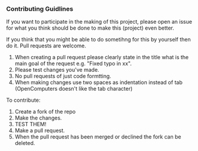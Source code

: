 ### Contributing Guidlines

If you want to participate in the making of this project, please open an issue for what you think should be done to make this (project) even better.

If you think that you might be able to do sometihng for this by yourself then do it. Pull requests are welcome. 

1. When creating a pull request please clearly state in the title what is the main goal of the request e.g. "Fixed typo in xx".
2. Please test changes you've made.
3. No pull requests of just code formtting.
4. When making changes use two spaces as indentation instead of tab (OpenComputers doesn't like the tab character)

To contribute:
1. Create a fork of the repo
2. Make the changes.
3. TEST THEM!
4. Make a pull request.
5. When the pull request has been merged or declined the fork can be deleted.
